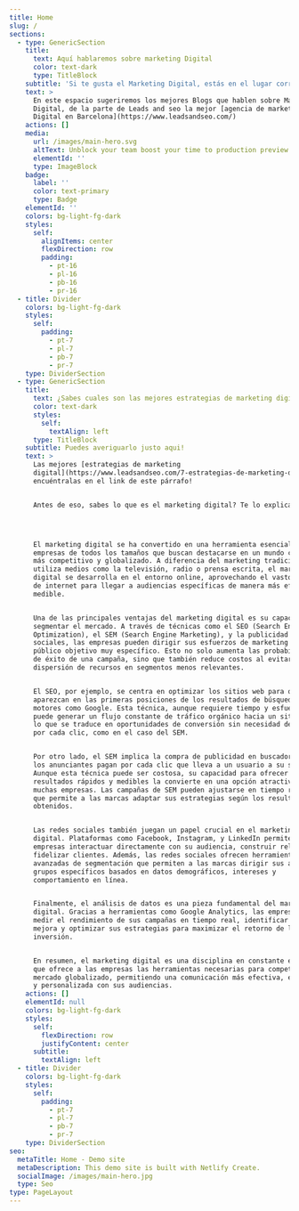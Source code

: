 ```yaml
---
title: Home
slug: /
sections:
  - type: GenericSection
    title:
      text: Aquí hablaremos sobre marketing Digital
      color: text-dark
      type: TitleBlock
    subtitle: 'Si te gusta el Marketing Digital, estás en el lugar correcto!'
    text: >
      En este espacio sugeriremos los mejores Blogs que hablen sobre Marketing
      Digital, de la parte de Leads and seo la mejor [agencia de marketing
      Digital en Barcelona](https://www.leadsandseo.com/)
    actions: []
    media:
      url: /images/main-hero.svg
      altText: Unblock your team boost your time to production preview
      elementId: ''
      type: ImageBlock
    badge:
      label: ''
      color: text-primary
      type: Badge
    elementId: ''
    colors: bg-light-fg-dark
    styles:
      self:
        alignItems: center
        flexDirection: row
        padding:
          - pt-16
          - pl-16
          - pb-16
          - pr-16
  - title: Divider
    colors: bg-light-fg-dark
    styles:
      self:
        padding:
          - pt-7
          - pl-7
          - pb-7
          - pr-7
    type: DividerSection
  - type: GenericSection
    title:
      text: ¿Sabes cuales son las mejores estrategias de marketing digital del 2024?
      color: text-dark
      styles:
        self:
          textAlign: left
      type: TitleBlock
    subtitle: Puedes averiguarlo justo aqui!
    text: >
      Las mejores [estrategias de marketing
      digital](https://www.leadsandseo.com/7-estrategias-de-marketing-digital-que-necesitas-conocer/),
      encuéntralas en el link de este párrafo!


      Antes de eso, sabes lo que es el marketing digital? Te lo explicamos aqui!




      El marketing digital se ha convertido en una herramienta esencial para
      empresas de todos los tamaños que buscan destacarse en un mundo cada vez
      más competitivo y globalizado. A diferencia del marketing tradicional, que
      utiliza medios como la televisión, radio o prensa escrita, el marketing
      digital se desarrolla en el entorno online, aprovechando el vasto alcance
      de internet para llegar a audiencias específicas de manera más eficiente y
      medible.


      Una de las principales ventajas del marketing digital es su capacidad para
      segmentar el mercado. A través de técnicas como el SEO (Search Engine
      Optimization), el SEM (Search Engine Marketing), y la publicidad en redes
      sociales, las empresas pueden dirigir sus esfuerzos de marketing hacia un
      público objetivo muy específico. Esto no solo aumenta las probabilidades
      de éxito de una campaña, sino que también reduce costos al evitar la
      dispersión de recursos en segmentos menos relevantes.


      El SEO, por ejemplo, se centra en optimizar los sitios web para que
      aparezcan en las primeras posiciones de los resultados de búsqueda en
      motores como Google. Esta técnica, aunque requiere tiempo y esfuerzo,
      puede generar un flujo constante de tráfico orgánico hacia un sitio web,
      lo que se traduce en oportunidades de conversión sin necesidad de pagar
      por cada clic, como en el caso del SEM.


      Por otro lado, el SEM implica la compra de publicidad en buscadores, donde
      los anunciantes pagan por cada clic que lleva a un usuario a su sitio web.
      Aunque esta técnica puede ser costosa, su capacidad para ofrecer
      resultados rápidos y medibles la convierte en una opción atractiva para
      muchas empresas. Las campañas de SEM pueden ajustarse en tiempo real, lo
      que permite a las marcas adaptar sus estrategias según los resultados
      obtenidos.


      Las redes sociales también juegan un papel crucial en el marketing
      digital. Plataformas como Facebook, Instagram, y LinkedIn permiten a las
      empresas interactuar directamente con su audiencia, construir relaciones y
      fidelizar clientes. Además, las redes sociales ofrecen herramientas
      avanzadas de segmentación que permiten a las marcas dirigir sus anuncios a
      grupos específicos basados en datos demográficos, intereses y
      comportamiento en línea.


      Finalmente, el análisis de datos es una pieza fundamental del marketing
      digital. Gracias a herramientas como Google Analytics, las empresas pueden
      medir el rendimiento de sus campañas en tiempo real, identificar áreas de
      mejora y optimizar sus estrategias para maximizar el retorno de la
      inversión.


      En resumen, el marketing digital es una disciplina en constante evolución
      que ofrece a las empresas las herramientas necesarias para competir en un
      mercado globalizado, permitiendo una comunicación más efectiva, eficiente
      y personalizada con sus audiencias.
    actions: []
    elementId: null
    colors: bg-light-fg-dark
    styles:
      self:
        flexDirection: row
        justifyContent: center
      subtitle:
        textAlign: left
  - title: Divider
    colors: bg-light-fg-dark
    styles:
      self:
        padding:
          - pt-7
          - pl-7
          - pb-7
          - pr-7
    type: DividerSection
seo:
  metaTitle: Home - Demo site
  metaDescription: This demo site is built with Netlify Create.
  socialImage: /images/main-hero.jpg
  type: Seo
type: PageLayout
---
```

